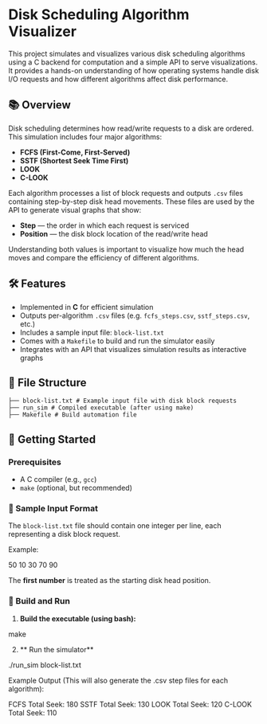 # Disk Scheduling Algorithm Visualizer

This project simulates and visualizes various disk scheduling algorithms using a C backend for computation and a simple API to serve visualizations. It provides a hands-on understanding of how operating systems handle disk I/O requests and how different algorithms affect disk performance.

## 📚 Overview

Disk scheduling determines how read/write requests to a disk are ordered. This simulation includes four major algorithms:

- **FCFS (First-Come, First-Served)**
- **SSTF (Shortest Seek Time First)**
- **LOOK**
- **C-LOOK**

Each algorithm processes a list of block requests and outputs `.csv` files containing step-by-step disk head movements. These files are used by the API to generate visual graphs that show:

- **Step** — the order in which each request is serviced  
- **Position** — the disk block location of the read/write head

Understanding both values is important to visualize how much the head moves and compare the efficiency of different algorithms.

## 🛠️ Features

- Implemented in **C** for efficient simulation
- Outputs per-algorithm `.csv` files (e.g. `fcfs_steps.csv`, `sstf_steps.csv`, etc.)
- Includes a sample input file: `block-list.txt`
- Comes with a `Makefile` to build and run the simulator easily
- Integrates with an API that visualizes simulation results as interactive graphs

## 📂 File Structure
```
├── block-list.txt # Example input file with disk block requests
├── run_sim # Compiled executable (after using make)
├── Makefile # Build automation file
```

## 🚀 Getting Started

### Prerequisites

- A C compiler (e.g., `gcc`)
- `make` (optional, but recommended)

### 🧪 Sample Input Format

The `block-list.txt` file should contain one integer per line, each representing a disk block request.

Example:

50
10
30
70
90

The **first number** is treated as the starting disk head position.

### 🔧 Build and Run

1. **Build the executable (using bash):**

make

2. ** Run the simulator**

./run_sim block-list.txt

Example Output (This will also generate the .csv step files for each algorithm):

FCFS Total Seek: 180
SSTF Total Seek: 130
LOOK Total Seek: 120
C-LOOK Total Seek: 110

